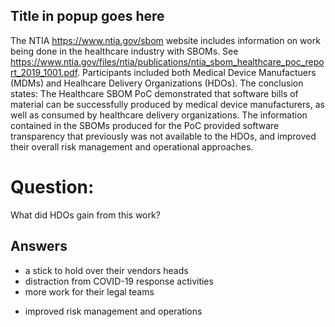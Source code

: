 ## Title in popup goes here
The NTIA https://www.ntia.gov/sbom website
includes information on work being done
in the healthcare industry with SBOMs.
See https://www.ntia.gov/files/ntia/publications/ntia_sbom_healthcare_poc_report_2019_1001.pdf.
Participants included both
Medical Device Manufactuers (MDMs)
and
Healhcare Delivery Organizations (HDOs).
The conclusion states:
The Healthcare SBOM PoC demonstrated that
software bills of material
can be successfully produced
by medical device manufacturers,
as well as consumed by
healthcare delivery organizations.
The information contained in the SBOMs
produced for the PoC provided
software transparency that
previously was not available to the HDOs,
and improved their
overall risk management and operational
approaches.

# Question:
What did HDOs gain from this work?

## Answers
- a stick to hold over their vendors heads
- distraction from COVID-19 response activities
- more work for their legal teams
* improved risk management and operations
